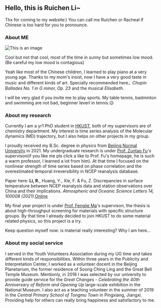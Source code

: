 ## Hello, this is Ruichen Li~

Thx for coming to my website:) You can call me Ruichen or Racheal if Chinese is too hard for you to pronounce.

### About ME

![This is an image](https://i.ibb.co/Kxz0qFh/20220210142807.jpg)

Cool but not that cool, most of the time in sunny but sometimes low mood. (Be careful my low mood is contagious)

Yeah like most of the Chinese children, I learned to play piano at a very young age. Thanks to my mom's insist, now I have a very good taste in music and different kinds of art. Specially recommended here，*Chopin Ballades No. 1 in G minor, Op. 23* and the musical *Elisabeth*.

I will be very glad if you invite me to play sports. My table tennis, badminton and swimming are not bad, beginner leverl in tennis.:wink:

### About my research

Currently I am a yr1 PhD student in [HKUST](https://hkust.edu.hk/), both of my supervisors are of chemistry department. My interest is time series analysis of the Molecular dynamics (MD) trajectory, but I also helps on other projects in my group.

I proudly received my B.Sc. degree in physics from [Beijing Normal University](https://english.bnu.edu.cn/) in 2021. My undergraduate research is under [Prof. Zuntao Fu](http://faculty.pku.edu.cn/fuzuntao/en/index.htm)'s supervison(if you like me pls click a like to Prof. Fu's homepage, he is such a warm professor, I learned a lot from him). At that time I focused on the nonlinear strength of time series based on phase correlation and the overestimated temporal irreversibility in NCEP reanalysis database. 

Paper here: **Li, R.**, Huang, Y., Xie, F. & Fu, Z. Discrepancies in surface temperature between NCEP reanalysis data and station observations over China and their implications. *Atmospheric and Oceanic Science Letters 14, 100008 (2021)*.[Online](https://doi.org/10.1016/j.aosl.2020.100008)

My final year project is under [Prof. Fengjie Ma](http://virphysics.bnu.edu.cn/web/application/faculty/mafengjie/index.htm)'s supervison, the thesis is about high-throughput screening for materials with specific structure groups. By that time I already decided to join HKUST to do some material related physics, so this project is a try.

Keep question myself now: is material really interesting? Why I am here...

### About my social service

I served in the Youth Volunteers Association during my UG time and takes different kinds of responsibilities. Within three years in the Publicity and Interpretation Center, I worked as a volunteer docent in the Beijing Planetarium, the former residence of Soong Ching Ling and the Great Bell Temple Museum. Mentionly, in 2018 I was selected by our university to provide guide service for the *Great Changes - Celebrating the 40th Anniversary of Reform and Opening Up* large-scale exhibition in the National Museum. I also act as a teaching volunteer in the summer of 2019 in the *Central Primary School of Tongmu Town* in Pingxiang, Jiangxi. Providing help for others can really bring happiness and satisfactory to me.
